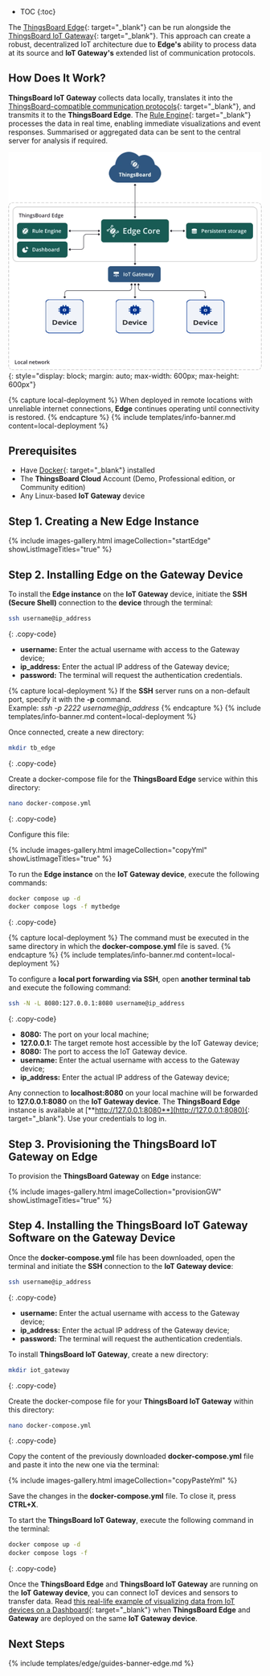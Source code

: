* TOC
{:toc}

The [ThingsBoard Edge](/docs/{{docsPrefix}}getting-started-guides/what-is-edge/){: target="_blank"} can be run alongside the [ThingsBoard IoT Gateway](/docs/iot-gateway/what-is-iot-gateway/){: target="_blank"}. 
This approach can create a robust, decentralized IoT architecture due to **Edge's** ability to process data at its source and **IoT Gateway's** extended list of communication protocols.

## How Does It Work?

**ThingsBoard IoT Gateway** collects data locally, translates it into the [ThingsBoard-compatible communication protocols](/docs/{{peDocsPrefix}}edge/api/){: target="_blank"}, and transmits it to the **ThingsBoard Edge**.
The [Rule Engine](/docs/{{peDocsPrefix}}user-guide/rule-engine-2-0/re-getting-started/){: target="_blank"} processes the data in real time, enabling immediate visualizations and event responses. Summarised or aggregated data can be sent to the central server for analysis if required.

![image](/images/edge/how-does-it-work.webp){: style="display: block; margin: auto; max-width: 600px; max-height: 600px"}

{% capture local-deployment %}
When deployed in remote locations with unreliable internet connections, **Edge** continues operating until connectivity is restored.
{% endcapture %}
{% include templates/info-banner.md content=local-deployment %}

## Prerequisites
* Have [Docker](https://docs.docker.com/engine/install/){: target="_blank"} installed
* The **ThingsBoard Cloud** Account (Demo, Professional edition, or Community edition)
* Any Linux-based **IoT Gateway** device

## Step 1. Creating a New Edge Instance

{% include images-gallery.html imageCollection="startEdge" showListImageTitles="true" %}

## Step 2. Installing Edge on the Gateway Device

To install the **Edge instance** on the **IoT Gateway** device, initiate the **SSH (Secure Shell)** connection to the **device** through the terminal:

```bash
ssh username@ip_address
```
{: .copy-code}

* **username:** Enter the actual username with access to the Gateway device;
* **ip_address:** Enter the actual IP address of the Gateway device;
* **password:** The terminal will request the authentication credentials.

{% capture local-deployment %}
If the **SSH** server runs on a non-default port, specify it with the **-p** command.<br>
Example: _ssh -p 2222 username@ip_address_
{% endcapture %}
{% include templates/info-banner.md content=local-deployment %}

Once connected, create a new directory:

```bash
mkdir tb_edge
```
{: .copy-code}

Create a docker-compose file for the **ThingsBoard Edge** service within this directory:

```bash
nano docker-compose.yml
```
{: .copy-code}

Configure this file:

{% include images-gallery.html imageCollection="copyYml" showListImageTitles="true" %}

To run the **Edge instance** on the **IoT Gateway device**, execute the following commands:

```bash
docker compose up -d
docker compose logs -f mytbedge
```
{: .copy-code}

{% capture local-deployment %}
The command must be executed in the same directory in which the **docker-compose.yml** file is saved.
{% endcapture %}
{% include templates/info-banner.md content=local-deployment %}

To configure a **local port forwarding via SSH**, open **another terminal tab** and execute the following command:

```bash
ssh -N -L 8080:127.0.0.1:8080 username@ip_address
```
{: .copy-code}

* **8080:** The port on your local machine;
* **127.0.0.1:** The target remote host accessible by the IoT Gateway device;
* **8080:** The port to access the IoT Gateway device.
* **username:** Enter the actual username with access to the Gateway device;
* **ip_address:** Enter the actual IP address of the Gateway device;

Any connection to **localhost:8080** on your local machine will be forwarded to **127.0.0.1:8080** on the **IoT Gateway device**. The **ThingsBoard Edge** instance is available at [**http://127.0.0.1:8080**](http://127.0.0.1:8080){: target="_blank"}. Use your credentials to log in.

## Step 3. Provisioning the ThingsBoard IoT Gateway on Edge

To provision the **ThingsBoard Gateway** on **Edge** instance:

{% include images-gallery.html imageCollection="provisionGW" showListImageTitles="true" %}

## Step 4. Installing the ThingsBoard IoT Gateway Software on the Gateway Device

Once the **docker-compose.yml** file has been downloaded, open the terminal and initiate the **SSH** connection to the **IoT Gateway device**:

```bash
ssh username@ip_address
```
{: .copy-code}

* **username:** Enter the actual username with access to the Gateway device;
* **ip_address:** Enter the actual IP address of the Gateway device;
* **password:** The terminal will request the authentication credentials.

To install **ThingsBoard IoT Gateway**, create a new directory:

```bash
mkdir iot_gateway
```
{: .copy-code}

Create the docker-compose file for your **ThingsBoard IoT Gateway** within this directory:

```bash
nano docker-compose.yml
```
{: .copy-code}

Copy the content of the previously downloaded **docker-compose.yml** file and paste it into the new one via the terminal:

{% include images-gallery.html imageCollection="copyPasteYml" %}

Save the changes in the **docker-compose.yml** file. To close it, press **CTRL+X**.

To start the **ThingsBoard IoT Gateway**, execute the following command in the terminal:

```bash
docker compose up -d
docker compose logs -f
```
{: .copy-code}

Once the **ThingsBoard Edge** and **ThingsBoard IoT Gateway** are running on the **IoT Gateway device**, you can connect IoT devices and sensors to transfer data. Read [this real-life example of visualizing data from IoT devices on a Dashboard](/docs/{{docsPrefix}}devices-library/recomputer-r1000/#visualize-incoming-data-with-the-dashboard){: target="_blank"} when **ThingsBoard Edge** and **Gateway** are deployed on the same **IoT Gateway device**. 

## Next Steps

{% include templates/edge/guides-banner-edge.md %}